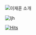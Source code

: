 ![이재훈 소개](https://capsule-render.vercel.app/api?type=rect&height=300&color=gradient&text=jaehunLee%20git)


![ljh](https://github-readme-stats.vercel.app/api?username=jaehunleee&show=reviews,discussions_started,discussions_answered,prs_merged,prs_merged_percentage)


[![Hits](https://hits.seeyoufarm.com/api/count/incr/badge.svg?url=https%3A%2F%2Fgithub.com%2Fjaehunleee&count_bg=%2379C83D&title_bg=%23555555&icon=&icon_color=%23E7E7E7&title=hits&edge_flat=false)](https://hits.seeyoufarm.com)